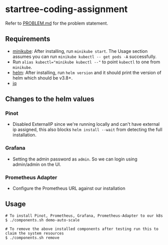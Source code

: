 # startree-coding-assignment

Refer to [PROBLEM.md](./PROBLEM.md) for the problem statement.

## Requirements

- [minikube](https://minikube.sigs.k8s.io/docs/start/): After installing, run `minikube start`. The Usage section assumes you can run `minikube kubectl -- get pods -A` successfully. 
- Run `alias kubectl="minikube kubectl --"` to point `kubectl` to one from `minikube`.
- [helm](https://helm.sh/docs/intro/install/): After installing, run `helm version` and it should print the version of helm which should be v3.8+.
- [jq](https://stedolan.github.io/jq/)

## Changes to the helm values
### Pinot
- Disabled ExternalIP since we're running locally and can't have external ip assigned, this also blocks `helm install --wait` from detecting the full installation.

### Grafana
- Setting the admin password as `admin`. So we can login using admin/admin on the UI.

### Prometheus Adapter
- Configure the Prometheus URL against our installation

## Usage

```
# To install Pinot, Prometheus, Grafana, Prometheus-Adapter to our k8s
$ ./components.sh demo-auto-scale

# To remove the above installed components after testing run this to claim the system resources
$ ./components.sh remove
```

